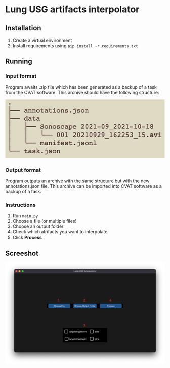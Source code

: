 # Lung USG artifacts interpolator

## Installation

1. Create a virtual environment
2. Install requirements using `pip install -r requirements.txt`

## Running

### Input format
Program awaits .zip file which has been generated as a backup of a task from the CVAT software.
This archive should have the following structure:

![](imgs/archive_structure.png)

### Output format
Program outputs an archive with the same structure but with the new annotations.json file.
This archive can be imported into CVAT software as a backup of a task.

### Instructions
1. Run `main.py`
2. Choose a file (or multiple files)
3. Choose an output folder
4. Check which atrifacts you want to interpolate
5. Click **Process**

## Screeshot

![](imgs/main_window.png)